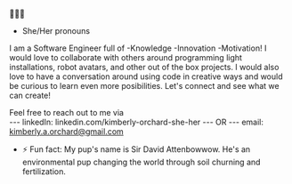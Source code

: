 
🧚🏼‍♀️
- She/Her pronouns

I am a Software Engineer full of -Knowledge -Innovation -Motivation! I would love to collaborate with others around programming light installations, robot avatars, and other out of the box projects. I would also love to have a conversation around using code in creative ways and would be curious to learn even more posibilities. Let's connect and see what we can create!

Feel free to reach out to me via  
--- linkedIn: linkedin.com/kimberly-orchard-she-her --- OR --- email: kimberly.a.orchard@gmail.com 

- ⚡ Fun fact: My pup's name is Sir David Attenbowwow. He's an environmental pup changing the world through soil churning and fertilization. 

